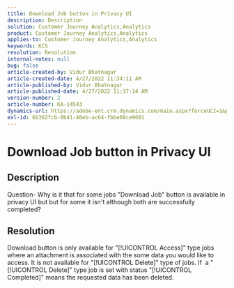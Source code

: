 ```yaml
---
title: Download Job button in Privacy UI
description: Description
solution: Customer Journey Analytics,Analytics
product: Customer Journey Analytics,Analytics
applies-to: Customer Journey Analytics,Analytics
keywords: KCS
resolution: Resolution
internal-notes: null
bug: false
article-created-by: Vidur Bhatnagar
article-created-date: 4/27/2022 11:34:11 AM
article-published-by: Vidur Bhatnagar
article-published-date: 4/27/2022 11:37:14 AM
version-number: 2
article-number: KA-14543
dynamics-url: https://adobe-ent.crm.dynamics.com/main.aspx?forceUCI=1&pagetype=entityrecord&etn=knowledgearticle&id=63c14ff0-1dc6-ec11-a7b6-0022480a10ee
exl-id: 6b362fcb-0b41-40eb-ac64-fbbe60ce9681
---
```

# Download Job button in Privacy UI

## Description


Question- Why is it that for some jobs "Download Job" button is available in privacy UI but but for some it isn't although both are successfully completed?


## Resolution


Download button is only available for "[!UICONTROL Access]" type jobs where an attachment is associated with the some data you would like to access. It is not available for "[!UICONTROL Delete]" type of jobs. If  a "[!UICONTROL Delete]" type job is set with status "[!UICONTROL Completed]" means the requested data has been deleted.
